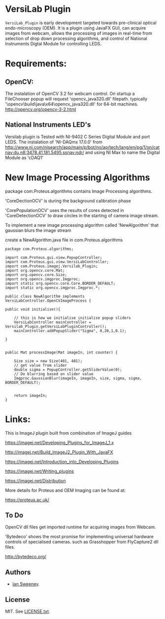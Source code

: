 # VersiLab Plugin

`VersiLab_Plugin` is early development targeted towards pre-clinical 
optical endo-microscopy (OEM). It is a plugin using JavaFX GUI, can acquire images from webcam, allows the processing of images in real-time from selection of drop down processing algorithms, and control of National Instruments Digtal Module for controlling LEDS.

# Requirements: 

## OpenCV:

The instalation of OpenCV 3.2 for webcam control. On startup a FileChooser popup will request 'opencv_java320.dll' filepath. typically '\opencv\build\java\x64\opencv_java320.dll' for 64-bit machines. http://opencv.org/opencv-3-2.html



## National Instruments LED's

Versilab plugin is Tested with NI-9402 C Series Digital Module and port LEDS. The instalation of 'NI-DAQmx 17.0.0' from http://www.ni.com/nisearch/app/main/p/bot/no/ap/tech/lang/en/pg/1/sn/catnav:du,n8:3478.41.181.5495,ssnav:ndr/
and using NI Max to name the Digital Module as 'cDAQ1'



# New Image Processing Algorithms

package com.Proteus.algorithms contains Image Processing algorithms.

'CoreDectionOCV' is during the background calibration phase

'CorePopulationOCV' uses the results of cores detected in 'CoreDetectionOCV' to draw circles in the starting of camera image stream.

To implement a new image processing algorithm called 'NewAlgorithm' that gaussian blurs the image stream

create a  NewAlgorithm.java file in com.Proteus.algorithms
	
	
	
	package com.Proteus.algorithms;
	
	import com.Proteus.gui.view.PopupController;
	import com.Proteus.gui.view.VersiLabController;
	import com.Proteus.imagej.Versilab_Plugin;
	import org.opencv.core.Mat;
	import org.opencv.core.Size;
	import org.opencv.imgproc.Imgproc;
	import static org.opencv.core.Core.BORDER_DEFAULT;
	import static org.opencv.imgproc.Imgproc.*; 
	
	public class NewAlgorithm implements VersiLabController.OpenCVImageProcess {
	
	public void initialise(){
	
		// this is how we initialise initialise popup sliders
		VersiLabController mainController = 		Versilab_Plugin.getVersiLabPluginController();
		mainController.addPopupSlider("Sigma", 0,20,1,0.1);
		
	}
	
	
	public Mat processImage(Mat imageIn, int counter) {

		Size size = new Size(401, 401);
		// get value from slider
		double sigma = PopupController.getSliderValue(0); 
		// Do blurring based on slider value
		Imgproc.GaussianBlur(imageIn, imageIn, size, sigma, sigma, BORDER_DEFAULT);
			
			
		return imageIn;
    }

		

# Links:

This is ImageJ plugin built from combination of ImageJ guides

https://imagej.net/Developing_Plugins_for_ImageJ_1.x

http://imagej.net/Build_ImageJ2_Plugin_With_JavaFX

https://imagej.net/Introduction_into_Developing_Plugins

https://imagej.net/Writing_plugins

https://imagej.net/Distribution


More details for Proteus and OEM Imaging can be found at: 

https://proteus.ac.uk/

## To Do

OpenCV dll files get imported runtime for acquiring images from Webcam.

'Bytedeco' shows the most promise for implementing universal hardware controls of specialised cameras. such as Grasshopper from FlyCapture2 dll files.

http://bytedeco.org/

## Authors

- [Ian Sweeney](mailto:sweeney.ian@gmail.com).

## License

MIT. See [LICENSE.txt](LICENSE.txt).